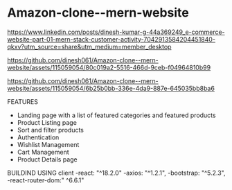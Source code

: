 # Amazon-clone--mern-website

https://www.linkedin.com/posts/dinesh-kumar-g-44a369249_e-commerce-website-part-01-mern-stack-customer-activity-7042913584204451840-qkxv?utm_source=share&utm_medium=member_desktop


https://github.com/dinesh061/Amazon-clone--mern-website/assets/115059054/80c019a2-5516-466d-9ceb-f04964810b99



https://github.com/dinesh061/Amazon-clone--mern-website/assets/115059054/6b25b0bb-336e-4da9-887e-645035bb8ba6

FEATURES

- Landing page with a list of featured categories and featured products
- Product Listing page
- Sort and filter products
- Authentication
- Wishlist Management
- Cart Management
- Product Details page

BUILDIND USING
client
-react: "^18.2.0"
-axios: "^1.2.1",
-bootstrap: "^5.2.3",
-react-router-dom:" ^6.6.1"
